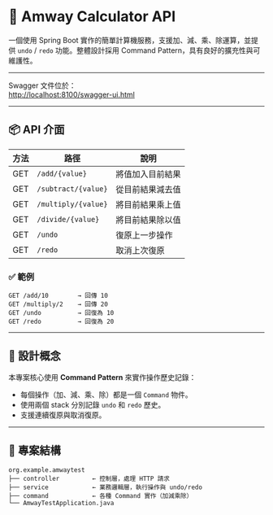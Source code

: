 # 🧮 Amway Calculator API

一個使用 Spring Boot 實作的簡單計算機服務，支援加、減、乘、除運算，並提供 `undo` / `redo` 功能。整體設計採用 Command Pattern，具有良好的擴充性與可維護性。

---

Swagger 文件位於：  
[http://localhost:8100/swagger-ui.html](http://localhost:8100/swagger-ui.html)

---

## 📦 API 介面

| 方法     | 路徑                  | 說明             |
|----------|----------------------|------------------|
| GET      | `/add/{value}`        | 將值加入目前結果 |
| GET      | `/subtract/{value}`   | 從目前結果減去值 |
| GET      | `/multiply/{value}`   | 將目前結果乘上值 |
| GET      | `/divide/{value}`     | 將目前結果除以值 |
| GET      | `/undo`               | 復原上一步操作   |
| GET      | `/redo`               | 取消上次復原     |

### ✅ 範例

```http
GET /add/10        → 回傳 10
GET /multiply/2    → 回傳 20
GET /undo          → 回復為 10
GET /redo          → 回復為 20
```

---

## 🧠 設計概念

本專案核心使用 **Command Pattern** 來實作操作歷史記錄：
- 每個操作（加、減、乘、除）都是一個 `Command` 物件。
- 使用兩個 stack 分別記錄 `undo` 和 `redo` 歷史。
- 支援連續復原與取消復原。

---

## 📁 專案結構

```plaintext
org.example.amwaytest
├── controller         ← 控制層，處理 HTTP 請求
├── service            ← 業務邏輯層，執行操作與 undo/redo
├── command            ← 各種 Command 實作（加減乘除）
└── AmwayTestApplication.java
```